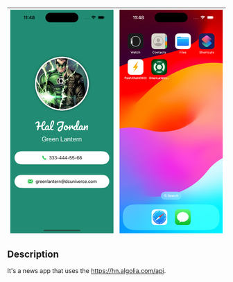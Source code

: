 | ![Screenshot](Img/screenshot1.png) | ![Screenshot](Img/screenshot2.png) |
| :--------------------------------: | :--------------------------------: |

## Description

It's a news app that uses the https://hn.algolia.com/api. 
